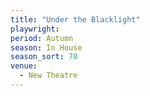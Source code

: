 ```yaml
---
title: "Under the Blacklight"
playwright:
period: Autumn
season: In House
season_sort: 70
venue:
  - New Theatre
---
```

